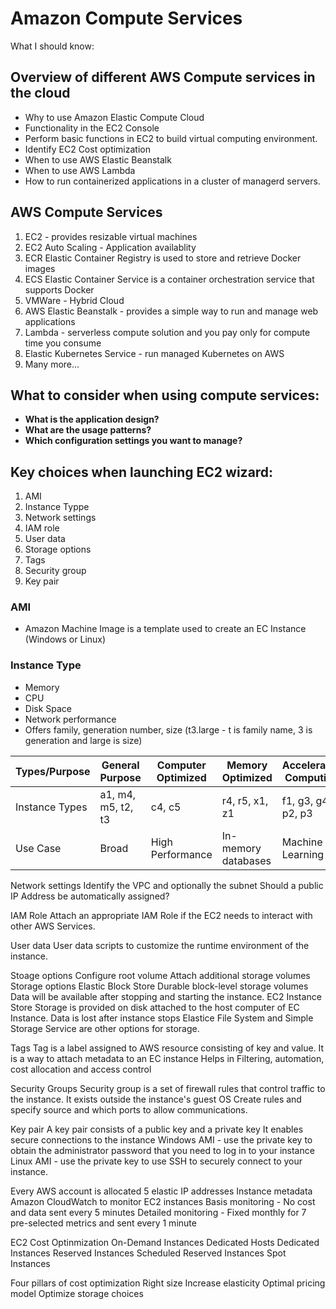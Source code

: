 # Amazon Compute Services
What I should know:

## Overview of different AWS Compute services in the cloud
+ Why to use Amazon Elastic Compute Cloud
+ Functionality in the EC2 Console
+ Perform basic functions in EC2 to build virtual computing environment.
+ Identify EC2 Cost optimization
+ When to use AWS Elastic Beanstalk
+ When to use AWS Lambda
+ How to run containerized applications in a cluster of managerd servers.

## AWS Compute Services
1. EC2 - provides resizable virtual machines
2. EC2 Auto Scaling - Application availablity
3. ECR Elastic Container Registry is used to store and retrieve Docker images
4. ECS Elastic Container Service is a container orchestration service that supports Docker
5. VMWare - Hybrid Cloud
6. AWS Elastic Beanstalk - provides a simple way to run and manage web applications
7. Lambda - serverless compute solution and you pay only for compute time you consume
8. Elastic Kubernetes Service - run managed Kubernetes on AWS
9. Many more...

## What to consider when using compute services:
+ **What is the application design?**
+ **What are the usage patterns?**
+ **Which configuration settings you want to manage?**

## Key choices when launching EC2 wizard:
1. AMI
2. Instance Typpe
3. Network settings
4. IAM role
5. User data
6. Storage options
7. Tags
8. Security group
9. Key pair

### AMI
+ Amazon Machine Image is a template used to create an EC Instance (Windows or Linux)

### Instance Type
+ Memory
+ CPU
+ Disk Space
+ Network performance
+ Offers family, generation number, size (t3.large - t is family name, 3 is generation and large is size)

 Types/Purpose | General Purpose | Computer Optimized | Memory Optimized | Accelerated Computing | Storage Optimized
---------- | ------- | ---------- | ----------- | -------- | -------- | 
Instance Types | a1, m4, m5, t2, t3 | c4, c5 | r4, r5, x1, z1 | f1, g3, g4, p2, p3 | d2, h1, i3
Use Case | Broad | High Performance | In-memory databases | Machine Learning | Distrubuted file Systems

Network settings
Identify the VPC and optionally the subnet
Should a public IP Address be automatically assigned?

IAM Role
Attach an appropriate IAM Role if the EC2 needs to interact with other AWS Services.

User data
User data scripts to customize the runtime environment of the instance.

Stoage options
Configure root volume
Attach additional storage volumes
Storage options
Elastic Block Store
	Durable block-level storage volumes
	Data will be available after stopping and starting the instance.
EC2 Instance Store
	Storage is provided on disk attached to the host computer of EC Instance.
	Data is lost after instance stops
Elastice File System and Simple Storage Service are other options for storage.

Tags
Tag is a label assigned to AWS resource consisting of key and value.
It is a way to attach metadata to an EC instance
Helps in Filtering, automation, cost allocation and access control

Security Groups
Security group is a set of firewall rules that control traffic to the instance.
It exists outside the instance's guest OS
Create rules and specify source and which ports to allow communications.

Key pair
A key pair consists of a public key and a private key
It enables secure connections to the instance
Windows AMI - use the private key to obtain the administrator password that you need to log in to your instance
Linux AMI - use the private key to use SSH to securely connect to your instance.

Every AWS account is allocated 5 elastic IP addresses
Instance metadata 
Amazon CloudWatch to monitor EC2 instances
	Basis monitoring - No cost and data sent every 5 minutes
	Detailed monitoring - Fixed monthly for 7 pre-selected metrics and sent every 1 minute

EC2 Cost Optinmization
On-Demand Instances
Dedicated Hosts
Dedicated Instances
Reserved Instances
Scheduled Reserved Instances
Spot Instances

Four pillars of cost optimization
Right size
Increase elasticity
Optimal pricing model
Optimize storage choices


